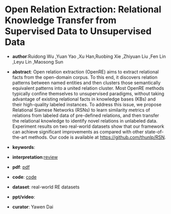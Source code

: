 #  Open Relation Extraction: Relational Knowledge Transfer from Supervised Data to Unsupervised Data 

- **author**:Ruidong Wu ,Yuan Yao ,Xu Han,Ruobing Xie ,Zhiyuan Liu ,Fen Lin ,Leyu Lin ,Maosong Sun 

- **abstract**: Open relation extraction (OpenRE) aims to extract relational facts from the open-domain corpus. To this end, it discovers relation patterns between named entities and then clusters those semantically equivalent patterns into a united relation cluster. Most OpenRE methods typically confine themselves to unsupervised paradigms, without taking advantage of existing relational facts in knowledge bases (KBs) and their high-quality labeled instances. To address this issue, we propose Relational Siamese Networks (RSNs) to learn similarity metrics of relations from labeled data of pre-defined relations, and then transfer the relational knowledge to identify novel relations in unlabeled data. Experiment results on two real-world datasets show that our framework can achieve significant improvements as compared with other state-of-the-art methods. Our code is available at https://github.com/thunlp/RSN. 

- **keywords**:

- **interpretation**:[review](https://blog.csdn.net/weixin_40400177/article/details/103067608)

- **pdf**: [pdf]( https://www.aclweb.org/anthology/D19-1021.pdf )

- **code**: [code](https://github.com/thunlp/RSN)  

- **dataset**: real-world RE datasets

- **ppt/video**:

- **curator**: Yawen Dai